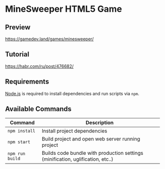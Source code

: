 # MineSweeper HTML5 Game

## Preview
https://gamedev.land/games/minesweeper/

## Tutorial
https://habr.com/ru/post/476682/

## Requirements

[Node.js](https://nodejs.org) is required to install dependencies and run scripts via `npm`.

## Available Commands

| Command | Description |
|---------|-------------|
| `npm install` | Install project dependencies |
| `npm start` | Build project and open web server running project |
| `npm run build` | Builds code bundle with production settings (minification, uglification, etc..) |


